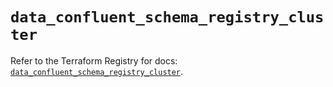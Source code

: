 # `data_confluent_schema_registry_cluster`

Refer to the Terraform Registry for docs: [`data_confluent_schema_registry_cluster`](https://registry.terraform.io/providers/confluentinc/confluent/2.10.0/docs/data-sources/schema_registry_cluster).
